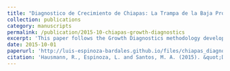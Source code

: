 ```yaml
---
title: "Diagnostico de Crecimiento de Chiapas: La Trampa de la Baja Productividad"
collection: publications
category: manuscripts
permalink: /publication/2015-10-chiapas-growth-diagnostics
excerpt: 'This paper follows the Growth Diagnostics methodology developed by Hausmann, Rodrik and Velasco (2005), and adapts it to the subnational context to identify the most binding constraints to economic growth in Chiapas. Our conclusion is that Chiapas suffers from a (low) productivity trap. Its main problem is a low complexity economy, a reflection of its few productive capabilities.'
date: 2015-10-01
paperurl: 'http://luis-espinoza-bardales.github.io/files/chiapas_diagnostics_cid_wp_304.pdf'
citation: 'Hausmann, R., Espinoza, L. and Santos, M. A. (2015). &quot;Diagnóstico de Crecimiento de ChiapasL La Trampa de la Baja Productividad.&quot; <i>CID Working Paper</i>. No. 304.'
---
```

